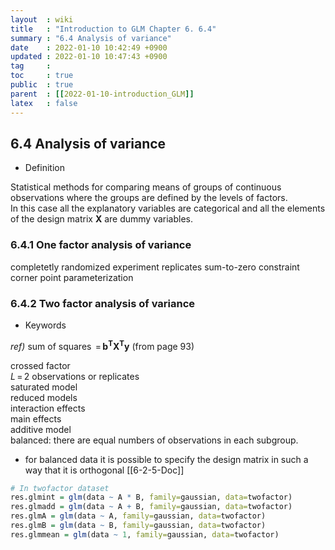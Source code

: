 ```yaml
---
layout  : wiki
title   : "Introduction to GLM Chapter 6. 6.4"
summary : "6.4 Analysis of variance"
date    : 2022-01-10 10:42:49 +0900
updated : 2022-01-10 10:47:43 +0900
tag     : 
toc     : true
public  : true
parent  : [[2022-01-10-introduction_GLM]]
latex   : false
---
```


## 6.4 Analysis of variance

* Definition

Statistical methods for comparing means of groups of continuous observations where the groups are defined by the levels of factors.  
In this case all the explanatory variables are categorical and all the elements of the design matrix $\mathbf{X}$ are dummy variables.  

### 6.4.1 One factor analysis of variance

completetly randomized experiment
replicates
sum-to-zero constraint
corner point parameterization

### 6.4.2 Two factor analysis of variance

* Keywords

*ref)* sum of squares $\,=\,\mathbf{b^TX^Ty}$ (from page 93)  

crossed factor  
$L\, =\, 2$ observations or replicates  
saturated model  
reduced models  
interaction effects  
main effects  
additive model  
balanced: there are equal numbers of observations in each subgroup.
  * for balanced data it is possible to specify the design matrix in such a way that it is orthogonal [[6-2-5-Doc]]

```R
# In twofactor dataset
res.glmint = glm(data ~ A * B, family=gaussian, data=twofactor)
res.glmadd = glm(data ~ A + B, family=gaussian, data=twofactor)
res.glmA = glm(data ~ A, family=gaussian, data=twofactor)
res.glmB = glm(data ~ B, family=gaussian, data=twofactor)
res.glmmean = glm(data ~ 1, family=gaussian, data=twofactor)
```

